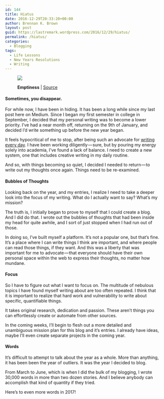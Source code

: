 ```yaml
---
id: 144
title: Hiatus
date: 2016-12-29T20:33:20+00:00
author: Brennan K. Brown
layout: post
guid: https://lastremark.wordpress.com/2016/12/29/hiatus/
permalink: /hiatus/
categories:
  - Blogging
tags:
  - Life Lessons
  - New Years Resolutions
  - Writing
---
```

<figure class="wp-caption"> 

<img data-width="3008" data-height="2000" src="https://cdn-images-1.medium.com/max/1200/1*dQ3ZhFpYD4nbpoHaSX9Qaw.jpeg" /> <figcaption class="wp-caption-text">**Emptiness** | <a href="https://commons.wikimedia.org/wiki/File:Emptiness_%281440144780%29.jpg" target="_blank" rel="noopener noreferrer">Source</a></figcaption></figure> 

#### Sometimes, you disappear.

<span>F</span>or while now, I have been in hiding. It has been a long while since my last post here on Medium. Since I began my first semester in college in September, I decided that my personal writing was to become a lower priority. I’ve had a near month off, returning on the 9th of January, and decided I’d write something up before the new year began.

It feels hypocritical of me to stop, after being such an advocate for <a href="https://wandernotebook.com/posting-every-day-a57285388029#.6y7nh674r" target="_blank" rel="noopener noreferrer">writing every day</a>. I have been working diligently — sure, but by pouring my energy solely into academia, I’ve found a lack of balance. I need to create a new system, one that includes creative writing in my daily routine.

And so, with things becoming so quiet, I decided I needed to return — to write out my thoughts once again. Things need to be re-examined.

#### Bubbles of Thoughts

Looking back on the year, and my entries, I realize I need to take a deeper look into the focus of my writing. What do I actually want to say? What’s my mission?

The truth is, I initially began to prove to myself that I could create a blog. And I did do that. I wrote out the bubbles of thoughts that had been inside my head for quite awhile, and I sort of just stopped when I had run out of those.

In doing so, I’ve built myself a platform. It’s not a popular one, but that’s fine. It’s a place where I can write things I think are important, and where people can read those things, if they want. And this was a liberty that was important for me to advocate — that everyone should have their own personal space within the web to express their thoughts, no matter how mundane.

#### Focus

So I have to figure out what I want to focus on. The multitude of nebulous topics I have found myself writing about are too often repeated. I think that it is important to realize that hard work and vulnerability to write about specific, quantifiable things.

It takes original research, dedication and passion. These aren’t things you can effortlessly create or automate from other sources.

In the coming weeks, I’ll begin to flesh out a more detailed and unambiguous mission plan for this blog and it’s entries. I already have ideas, maybe I’ll even create separate projects in the coming year.

#### Words

It’s difficult to attempt to talk about the year as a whole. More than anything, it has been been the year of outliers. It was the year I decided to blog.

From March to June, which is when I did the bulk of my blogging, I wrote 30,000 words in more than two dozen stories. And I believe anybody can accomplish that kind of quantity if they tried.

Here’s to even more words in 2017!